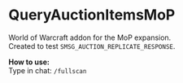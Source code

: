 # QueryAuctionItemsMoP

World of Warcraft addon for the MoP expansion.  
Created to test `SMSG_AUCTION_REPLICATE_RESPONSE`.

**How to use:**  
Type in chat: `/fullscan`
